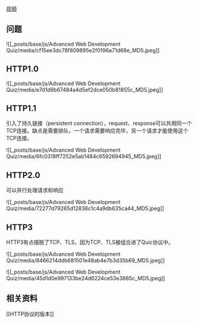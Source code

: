 [视频](https://tongyi.aliyun.com/efficiency/doc/transcripts/dexp9j6v3gz2q5ol?source=2)

## 问题
![[_posts/base/js/Advanced Web Development Quiz/media/cf15ee3dc78f809895e2f0196a71d68e_MD5.jpeg]]

## HTTP1.0
![[_posts/base/js/Advanced Web Development Quiz/media/e7d1d6b67484a4d5ef2dce050b81855c_MD5.jpeg]]

## HTTP1.1
引入了持久链接（persistent connection），request、response可以共用同一个TCP连接。缺点是需要排队，一个请求需要响应完毕，另一个请求才能使用这个TCP连接。

![[_posts/base/js/Advanced Web Development Quiz/media/6fc0318ff7252e5ab1484c6592694945_MD5.jpeg]]

## HTTP2.0
可以并行处理请求和响应

![[_posts/base/js/Advanced Web Development Quiz/media/72277d79265d12836c1c4a9db635ca44_MD5.jpeg]]

## HTTP3
HTTP3有点摆脱了TCP、TLS，因为TCP、TLS被组合进了Quic协议中。

![[_posts/base/js/Advanced Web Development Quiz/media/8466214ddb681501e48ab4e7b3d35b69_MD5.jpeg]]

![[_posts/base/js/Advanced Web Development Quiz/media/45d1d0e997133be24d6224ce53e3885c_MD5.jpeg]]

## 相关资料
[[HTTP协议的版本]]